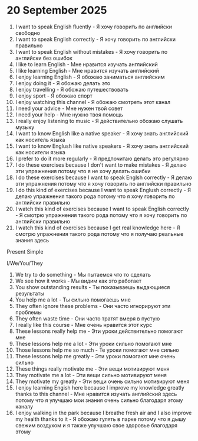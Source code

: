 # 20 September 2025

1. I want to speak English fluently - Я хочу говорить по английски свободно
2. I want to speak English correctly - Я хочу говорить по английски правильно
3. I want to speak English without mistakes - Я хочу говорить по английски без ошибок
4. I like to learn English - Мне нравится изучать английский
5. I like learning English - Мне нравится изучать английский
6. I enjoy learning English - Я обожаю заниматься английским
7. I enjoy doing it - Я обожаю делать это
8. I enjoy travelling - Я обожаю путешествовать
9. I enjoy sport - Я обожаю спорт
10. I enjoy watching this channel -  Я обожаю смотреть этот канал
11. I need your advice - Мне нужен твой совет
12. I need your help - Мне нужно твоя помощь
13. I really enjoy listening to music - Я действительно обожаю слушать музыку
14. I want to know English like a native speaker - Я хочу знать английский как носитель языка
15. I want to know Englush like native speakers - Я хочу знать английский как носители языка
16. I prefer to do it more regularly - Я предпочитаю делать это регулярно
17. I do these exercises because I don't want to make mistakes - Я делаю эти упражнения потому что я не хочу делать ошибки
18. I do these exercises because I want to speak Englsh correctly - Я делаю эти упражнения потому что я хочу говорить по английски правильно
19. I do this kind of exercises because I want to speak Englush correctly - Я делаю упражнения такого рода потому что я хочу говорить по английски правильно
20. I watch this kind of exercises because I want to speak English correctly - Я смотрю упражнения такого рода потому что я хочу говорить по английски правильно
21. I watch this kind of exercises because I get real knowledge here - Я смотрю упражнения такого рода потому что я получаю реальные знания здесь

Present Simple 

I/We/You/They

1. We try to do something - Мы пытаемся что то сделать
2. We see how it works - Мы видим как это работает
3. You show outstanding results - Ты показываешь выдающиеся результаты
4. You help me a lot - Ты сильно помогаешь мне
5. They often ignore these problems - Они часто игнорируют эти проблемы
6. They often waste time - Они часто тратят вмеря в пустую
7. I really like this course - Мне очень нравится этот курс
8. These lessons really help me - Эти уроки действительно помогают мне
9. These lessons help me a lot - Эти уроки сильно помогают мне
10. Those lessons help me so much - Те уроки помогают мне сильно
11. These lessons help me greatly - Эти уроки помогают мне очень сильно
12. These things really motivate me - Эти вещи мотивируют меня
13. They motivate me a lot - Эти вещи сильно мотивируют меня
14. They motivate my greatly - Эти вещи очень сильно мотивируют меня
15. I enjoy learning Engish here because I improve my knowledge greatly thanks to this channel - Мне нравится изучать английский здесь потому что я улучшаю мои знания очень сильно благодаря этому каналу
16. I enjoy walking in the park because I breathe fresh air and I also improve my health thanks to it - Я обожаю гулять в парке потому что я дышу свежим воздухом и я также улучшаю свое здоровье благодаря этому